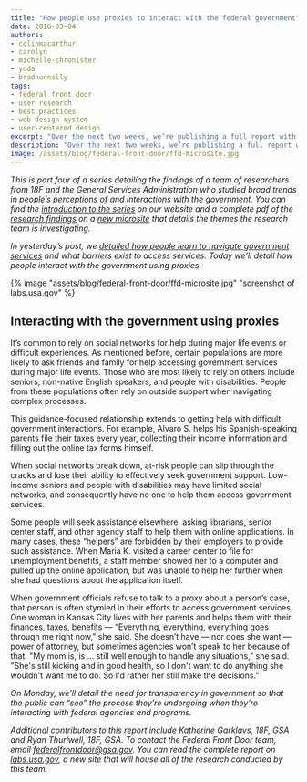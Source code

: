 ```yaml
---
title: "How people use proxies to interact with the federal government"
date: 2016-03-04
authors:
- colinmacarthur
- carolyn
- michelle-chronister
- yuda
- bradnunnally
tags:
- federal front door
- user research
- best practices
- web design system
- user-centered design
excerpt: "Over the next two weeks, we’re publishing a full report with findings from our research to better understand the public's overall experience interacting with the federal government and their attitudes about sharing information with government agencies. In today’s installment, we detail how people interact with the government using proxies."
description: "Over the next two weeks, we’re publishing a full report with findings from our research to better understand the public's overall experience interacting with the federal government and their attitudes about sharing information with government agencies. In today’s installment, we detail how people interact with the government using proxies."
image: /assets/blog/federal-front-door/ffd-microsite.jpg
---
```



_This is part four of a series detailing the findings of a team of researchers from 18F and the General Services Administration who studied broad trends in people’s perceptions of and interactions with the government. You can find the [introduction to the series](https://18f.gsa.gov/2016/03/01/what-we-learned-after-interviewing-people-about-their-interactions-with-the-federal-government/) on our website and a complete pdf of the [research findings](https://labs.usa.gov/#research-report) on a [new microsite](https://labs.usa.gov/) that details the themes the research team is investigating._

_In yesterday’s post, we [detailed how people learn to navigate government services](https://18f.gsa.gov/2016/03/03/how-people-learn-to-navigate-government-services/) and what barriers exist to access services. Today we’ll detail how people interact with the government using proxies._

{% image "assets/blog/federal-front-door/ffd-microsite.jpg" "screenshot of labs.usa.gov" %}


## Interacting with the government using proxies

It’s common to rely on  social networks for help during major life events or difficult experiences. As mentioned before, certain populations are more likely to ask friends and family for help accessing government services during major life events. Those who are most likely to rely on others include seniors, non-native English speakers, and people with disabilities. People from these populations often rely on outside support when navigating complex processes.

This guidance-focused relationship extends to getting help with difficult government interactions. For example, Alvaro S. helps his Spanish-speaking parents file their taxes every year, collecting their income information and filling out the online tax forms himself.

When social networks break down,  at-risk people can slip through the cracks and lose their ability to effectively seek government support. Low-income seniors and people with disabilities may have limited social networks, and consequently have no one to help them access government services.

Some people will seek assistance elsewhere, asking librarians, senior center staff, and other agency staff to help them with online applications.  In many cases, these “helpers” are forbidden by their employers to provide such assistance. When Maria K. visited a career center to file for unemployment benefits, a staff member showed her to a computer and pulled up the online application, but was unable to help her further when she had questions about the application itself.  

When government officials refuse to talk to a proxy about a person’s case, that person is often stymied in their efforts to access government services. One woman in Kansas City lives with her parents and helps them with their finances, taxes, benefits — “Everything, everything, everything goes through me right now," she said. She doesn’t have — nor does she want — power of attorney, but sometimes agencies won’t speak to her because of that. "My mom is, is … still well enough to handle any situations," she said. "She's still kicking and in good health, so I don't want to do anything she wouldn't want me to do. So I'd rather her still make the decisions."

_On Monday, we'll detail the need for transparency in government so that the public can “see” the process they’re undergoing when they’re interacting with federal agencies and programs._



_Additional contributors to this report include Katherine Garklavs, 18F, GSA and Ryan Thurlwell, 18F, GSA. To contact the Federal Front Door team, email [federalfrontdoor@gsa.gov](mailto:federalfrontdoor@gsa.gov). You can read the complete report on [labs.usa.gov](https://labs.usa.gov), a new site that will house all of the research conducted by this team._
